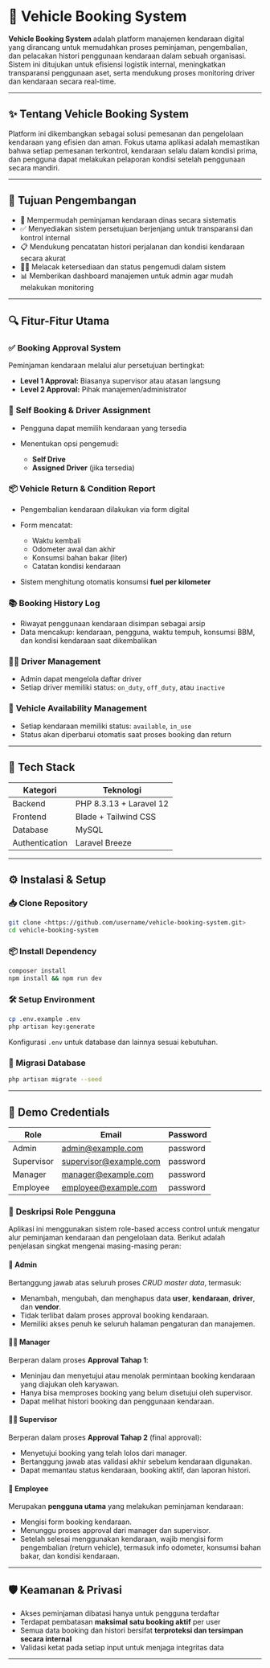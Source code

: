 
# 🚗 Vehicle Booking System 

**Vehicle Booking System** adalah platform manajemen kendaraan digital yang dirancang untuk memudahkan proses peminjaman, pengembalian, dan pelacakan histori penggunaan kendaraan dalam sebuah organisasi. Sistem ini ditujukan untuk efisiensi logistik internal, meningkatkan transparansi penggunaan aset, serta mendukung proses monitoring driver dan kendaraan secara real-time.



---

## ✨ Tentang Vehicle Booking System

Platform ini dikembangkan sebagai solusi pemesanan dan pengelolaan kendaraan yang efisien dan aman. Fokus utama aplikasi adalah memastikan bahwa setiap pemesanan terkontrol, kendaraan selalu dalam kondisi prima, dan pengguna dapat melakukan pelaporan kondisi setelah penggunaan secara mandiri.

---

## 🎯 Tujuan Pengembangan

* 🚙 Mempermudah peminjaman kendaraan dinas secara sistematis
* ✅ Menyediakan sistem persetujuan berjenjang untuk transparansi dan kontrol internal
* 📋 Mendukung pencatatan histori perjalanan dan kondisi kendaraan secara akurat
* 👨‍✈️ Melacak ketersediaan dan status pengemudi dalam sistem
* 📊 Memberikan dashboard manajemen untuk admin agar mudah melakukan monitoring

---

## 🔍 Fitur-Fitur Utama

### ✅ **Booking Approval System**

Peminjaman kendaraan melalui alur persetujuan bertingkat:

* **Level 1 Approval:** Biasanya supervisor atau atasan langsung
* **Level 2 Approval:** Pihak manajemen/administrator

### 🧾 **Self Booking & Driver Assignment**

* Pengguna dapat memilih kendaraan yang tersedia
* Menentukan opsi pengemudi:

  * **Self Drive**
  * **Assigned Driver** (jika tersedia)

### 📦 **Vehicle Return & Condition Report**

* Pengembalian kendaraan dilakukan via form digital
* Form mencatat:

  * Waktu kembali
  * Odometer awal dan akhir
  * Konsumsi bahan bakar (liter)
  * Catatan kondisi kendaraan
* Sistem menghitung otomatis konsumsi **fuel per kilometer**

### 📚 **Booking History Log**

* Riwayat penggunaan kendaraan disimpan sebagai arsip
* Data mencakup: kendaraan, pengguna, waktu tempuh, konsumsi BBM, dan kondisi kendaraan saat dikembalikan

### 🧍‍♂️ **Driver Management**

* Admin dapat mengelola daftar driver
* Setiap driver memiliki status: `on_duty`, `off_duty`, atau `inactive`

### 🚗 **Vehicle Availability Management**

* Setiap kendaraan memiliki status: `available`, `in_use`
* Status akan diperbarui otomatis saat proses booking dan return

---

## 🧰 Tech Stack

| Kategori          | Teknologi                                |
| ----------------- | ---------------------------------------- |
| Backend           | PHP 8.3.13 + Laravel 12                  |
| Frontend          | Blade + Tailwind CSS                     |
| Database          | MySQL                                    |
| Authentication    | Laravel Breeze                           |

---

## ⚙️ Instalasi & Setup

### 📥 Clone Repository

```bash
git clone <https://github.com/username/vehicle-booking-system.git>
cd vehicle-booking-system
```

### 📦 Install Dependency

```bash
composer install
npm install && npm run dev
```

### 🛠️ Setup Environment

```bash
cp .env.example .env
php artisan key:generate
```

Konfigurasi `.env` untuk database dan lainnya sesuai kebutuhan.

### 🧪 Migrasi Database

```bash
php artisan migrate --seed
```

---

## 🔐 Demo Credentials

| Role       | Email                                                   | Password |
| ---------- | ------------------------------------------------------- | -------- |
| Admin      | [admin@example.com](mailto:admin@example.com)           | password |
| Supervisor | [supervisor@example.com](mailto:supervisor@example.com) | password |
| Manager    | [manager@example.com](mailto:manager@example.com)       | password |
| Employee   | [employee@example.com](mailto:employee@example.com)     | password |




### 👤 **Deskripsi Role Pengguna**

Aplikasi ini menggunakan sistem role-based access control untuk mengatur alur peminjaman kendaraan dan pengelolaan data. Berikut adalah penjelasan singkat mengenai masing-masing peran:

#### 🔧 **Admin**

Bertanggung jawab atas seluruh proses *CRUD master data*, termasuk:

* Menambah, mengubah, dan menghapus data **user**, **kendaraan**, **driver**, dan **vendor**.
* Tidak terlibat dalam proses approval booking kendaraan.
* Memiliki akses penuh ke seluruh halaman pengaturan dan manajemen.

#### 🧑‍💼 **Manager**

Berperan dalam proses **Approval Tahap 1**:

* Meninjau dan menyetujui atau menolak permintaan booking kendaraan yang diajukan oleh karyawan.
* Hanya bisa memproses booking yang belum disetujui oleh supervisor.
* Dapat melihat histori booking dan penggunaan kendaraan.

#### 🧑‍💼 **Supervisor**

Berperan dalam proses **Approval Tahap 2** (final approval):

* Menyetujui booking yang telah lolos dari manager.
* Bertanggung jawab atas validasi akhir sebelum kendaraan digunakan.
* Dapat memantau status kendaraan, booking aktif, dan laporan histori.

#### 👷 **Employee**

Merupakan **pengguna utama** yang melakukan peminjaman kendaraan:

* Mengisi form booking kendaraan.
* Menunggu proses approval dari manager dan supervisor.
* Setelah selesai menggunakan kendaraan, wajib mengisi form pengembalian (return vehicle), termasuk info odometer, konsumsi bahan bakar, dan kondisi kendaraan.



---

## 🛡️ Keamanan & Privasi

* Akses peminjaman dibatasi hanya untuk pengguna terdaftar
* Terdapat pembatasan **maksimal satu booking aktif** per user
* Semua data booking dan histori bersifat **terproteksi dan tersimpan secara internal**
* Validasi ketat pada setiap input untuk menjaga integritas data

---




